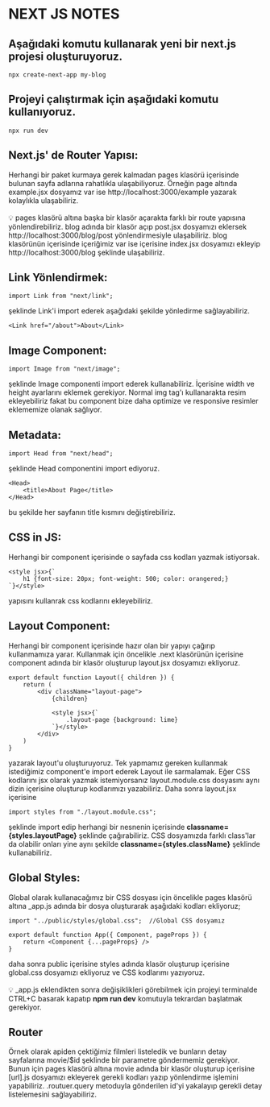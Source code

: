 # NEXT JS NOTES

## Aşağıdaki komutu kullanarak yeni bir next.js projesi oluşturuyoruz.
```
npx create-next-app my-blog
```

## Projeyi çalıştırmak için aşağıdaki komutu kullanıyoruz.
```
npx run dev
```

## Next.js' de Router Yapısı: 
Herhangi bir paket kurmaya gerek kalmadan pages klasörü içerisinde bulunan sayfa adlarına rahatlıkla ulaşabiliyoruz. Örneğin page altında example.jsx dosyamız var ise http://localhost:3000/example yazarak kolaylıkla ulaşabiliriz. <br> <br>
💡 pages klasörü altına başka bir klasör açarakta farklı bir route yapısına yönlendirebiliriz. blog adında bir klasör açıp post.jsx dosyamızı eklersek http://localhost:3000/blog/post yönlendirmesiyle ulaşabiliriz. blog klasörünün içerisinde içeriğimiz var ise içerisine index.jsx dosyamızı ekleyip http://localhost:3000/blog şeklinde ulaşabiliriz.

## Link Yönlendirmek:
```
import Link from "next/link";
```
şeklinde Link'i import ederek aşağıdaki şekilde yönledirme sağlayabiliriz.
```
<Link href="/about">About</Link>
```

## Image Component: 
```
import Image from "next/image";
```
şeklinde Image componenti import ederek kullanabiliriz. İçerisine width ve height ayarlarını eklemek gerekiyor. Normal img tag'ı kullanarakta resim ekleyebiliriz fakat bu component bize daha optimize ve responsive resimler eklememize olanak sağlıyor.

## Metadata:
```
import Head from "next/head";
```
şeklinde Head componentini import ediyoruz.
```
<Head>
    <title>About Page</title>
</Head>
```
bu şekilde her sayfanın title kısmını değiştirebiliriz.

## CSS in JS:
Herhangi bir component içerisinde o sayfada css kodları yazmak istiyorsak.
```
<style jsx>{`
    h1 {font-size: 20px; font-weight: 500; color: orangered;}
`}</style>
```
yapısını kullanrak css kodlarını ekleyebiliriz.

## Layout Component:
Herhangi bir component içerisinde hazır olan bir yapıyı çağırıp kullanmamıza yarar. Kullanmak için öncelikle .next klasörünün içerisine component adında bir klasör oluşturup layout.jsx dosyamızı ekliyoruz.
```
export default function Layout({ children }) {
    return (
        <div className="layout-page">
            {children}

            <style jsx>{`
                .layout-page {background: lime}
            `}</style>
        </div>
    )
}
```
yazarak layout'u oluşturuyoruz. Tek yapmamız gereken kullanmak istediğimiz component'e import ederek Layout ile sarmalamak. Eğer CSS kodlarını jsx olarak yazmak istemiyorsanız layout.module.css dosyasını aynı dizin içerisine oluşturup kodlarımızı yazabiliriz. Daha sonra layout.jsx içerisine 
```
import styles from "./layout.module.css";
```
şeklinde import edip herhangi bir nesnenin içerisinde <b>classname={styles.layoutPage}</b> şeklinde çağırabiliriz. CSS dosyamızda farklı class'lar da olabilir onları yine aynı şekilde <b>classname={styles.className}</b> şeklinde kullanabiliriz.

## Global Styles:
Global olarak kullanacağımız bir CSS dosyası için öncelikle pages klasörü altına _app.js adında bir dosya oluşturarak aşağıdaki kodları ekliyoruz;
```
import "../public/styles/global.css";  //Global CSS dosyamız

export default function App({ Component, pageProps }) {
    return <Component {...pageProps} />
}
```
daha sonra public içerisine styles adında klasör oluşturup içerisine global.css dosyamızı ekliyoruz ve CSS kodlarımı yazıyoruz. <br><br>
💡 _app.js eklendikten sonra değişiklikleri görebilmek için projeyi terminalde CTRL+C basarak kapatıp <b>npm run dev</b> komutuyla tekrardan başlatmak gerekiyor.

## Router
Örnek olarak apiden çektiğimiz filmleri listeledik ve bunların detay sayfalarına movie/$id şeklinde bir parametre göndermemiz gerekiyor. Bunun için pages klasörü altına movie adında bir klasör oluşturup içerisine [url].js dosyamızı ekleyerek gerekli kodları yazıp yönlendirme işlemini yapabiliriz. .routuer.query metoduyla gönderilen id'yi yakalayıp gerekli detay listelemesini sağlayabiliriz.

